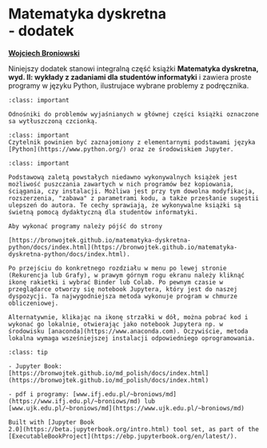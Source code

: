 <!-- #region -->
# Matematyka dyskretna  <br> - dodatek


[**Wojciech Broniowski**](https://www.ujk.edu.pl/~broniows)

<!-- #endregion -->

Niniejszy dodatek stanowi integralną część książki **Matematyka dyskretna, wyd. II: wykłady z zadaniami dla studentów informatyki** i zawiera proste programy w języku Python, ilustrujace wybrane problemy z podręcznika. 


```{admonition} Odnośniki
:class: important

Odnośniki do problemów wyjaśnianych w głównej części książki oznaczone sa wytłuszczoną czcionką.
```


```{admonition} Wymagania wstępne
:class: important
Czytelnik powinien być zaznajomiony z elementarnymi podstawami języka [Python](https://www.python.org/) oraz ze środowiskiem Jupyter.

```

```{admonition} Jak puszczać programy
:class: important

Podstawową zaletą powstałych niedawno wykonywalnych książek jest możliwość puszczania zawartych w nich programów bez kopiowania, ściągania, czy instalacji. Możliwa jest przy tym dowolna modyfikacja, rozszerzenia, "zabawa" z parametrami kodu, a także przesłanie sugestii ulepszeń do autora. Te cechy sprawiają, że wykonywalne książki są świetną pomocą dydaktyczną dla studentów informatyki.

Aby wykonać programy należy pójść do strony 

[https://bronwojtek.github.io/matematyka-dyskretna-python/docs/index.html](https://bronwojtek.github.io/matematyka-dyskretna-python/docs/index.html). 

Po przejściu do konkretnego rozdziału w menu po lewej stronie (Rekurencja lub Grafy), w prawym górnym rogu ekranu należy kliknąć ikonę rakietki i wybrać Binder lub Colab. Po pewnym czasie w przeglądarce otworzy się notebook Jupytera, który jest do naszej dyspozycji. Ta najwygodniejsza metoda wykonuje program w chmurze obliczeniowej.  

Alternatywnie, klikając na ikonę strzałki w dół, można pobrać kod i wykonać go lokalnie, otwierając jako notebook Jupytera np. w środowisku [anaconda](https://www.anaconda.com). Oczywiście, metoda lokalna wymaga wsześniejszej instalacji odpowiedniego oprogramowania. 

```


```{admonition} Linki
:class: tip

- Jupyter Book: 
[https://bronwojtek.github.io/md_polish/docs/index.html](https://bronwojtek.github.io/md_polish/docs/index.html)

- pdf i programy: [www.ifj.edu.pl/~broniows/md](https://www.ifj.edu.pl/~broniows/md) lub [www.ujk.edu.pl/~broniows/md](https://www.ujk.edu.pl/~broniows/md)

```

```{admonition} $~$
Built with [Jupyter Book
2.0](https://beta.jupyterbook.org/intro.html) tool set, as part of the
[ExecutableBookProject](https://ebp.jupyterbook.org/en/latest/).  
```



